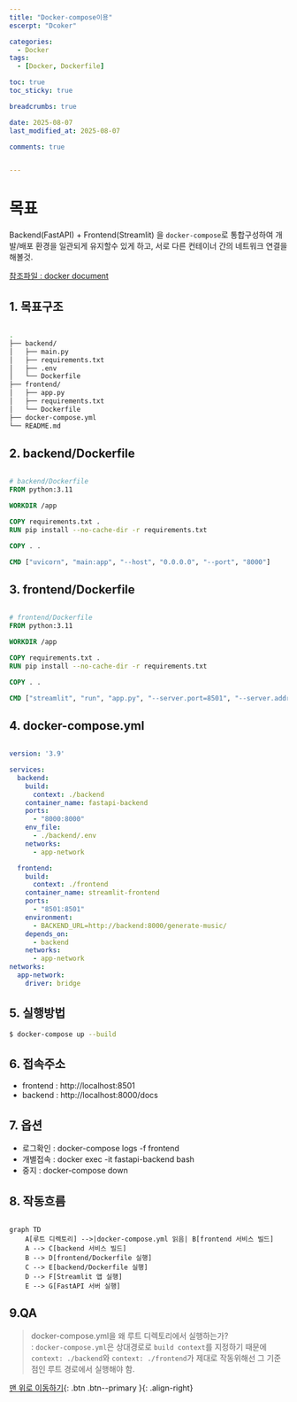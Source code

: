 ```yaml
---
title: "Docker-compose이용"
escerpt: "Dcoker"

categories:
  - Docker
tags:
  - [Docker, Dockerfile]

toc: true
toc_sticky: true

breadcrumbs: true

date: 2025-08-07
last_modified_at: 2025-08-07

comments: true


---
```


# 목표

Backend(FastAPI) + Frontend(Streamlit) 을  `docker-compose`로 통합구성하여 개발/배포 환경을 일관되게 유지할수 있게 하고, 서로 다른 컨테이너 간의 네트워크 연결을 해볼것.

[참조파일 : docker document](https://docs.docker.com/build/concepts/dockerfile/)

## 1. 목표구조

```bash

.
├── backend/
│   ├── main.py
│   ├── requirements.txt
│   ├── .env
│   └── Dockerfile           
├── frontend/
│   ├── app.py
│   ├── requirements.txt
│   └── Dockerfile           
├── docker-compose.yml       
└── README.md     
```

## 2. backend/Dockerfile

```Dockerfile

# backend/Dockerfile
FROM python:3.11

WORKDIR /app

COPY requirements.txt .
RUN pip install --no-cache-dir -r requirements.txt

COPY . .

CMD ["uvicorn", "main:app", "--host", "0.0.0.0", "--port", "8000"]
```

## 3. frontend/Dockerfile

```Dockerfile

# frontend/Dockerfile
FROM python:3.11

WORKDIR /app

COPY requirements.txt .
RUN pip install --no-cache-dir -r requirements.txt

COPY . .

CMD ["streamlit", "run", "app.py", "--server.port=8501", "--server.address=0.0.0.0"]
```

## 4. docker-compose.yml

```yaml

version: '3.9'

services:
  backend:
    build:
      context: ./backend
    container_name: fastapi-backend
    ports:
      - "8000:8000"
    env_file:
      - ./backend/.env
    networks:
      - app-network

  frontend:
    build:
      context: ./frontend
    container_name: streamlit-frontend
    ports:
      - "8501:8501"
    environment:
      - BACKEND_URL=http://backend:8000/generate-music/
    depends_on:
      - backend
    networks:
      - app-network
networks:
  app-network:
    driver: bridge
```

## 5. 실행방법

```bash
$ docker-compose up --build
```

## 6. 접속주소

  - frontend : http://localhost:8501
  - backend : http://localhost:8000/docs

## 7. 옵션

  - 로그확인 : docker-compose logs -f frontend
  - 개별접속 : docker exec -it fastapi-backend bash
  - 중지 : docker-compose down


## 8. 작동흐름

```mermaid

graph TD
    A[루트 디렉토리] -->|docker-compose.yml 읽음| B[frontend 서비스 빌드]
    A --> C[backend 서비스 빌드]
    B --> D[frontend/Dockerfile 실행]
    C --> E[backend/Dockerfile 실행]
    D --> F[Streamlit 앱 실행]
    E --> G[FastAPI 서버 실행]
```

## 9.QA

> docker-compose.yml을 왜 루트 디렉토리에서 실행하는가? <br>
: `docker-compose.yml`은 상대경로로 `build context`를 지정하기 때문에 `context: ./backend`와 `context: ./frontend`가 제대로 작동위해선 그 기준점인 루트 경로에서 실행해야 함.

[맨 위로 이동하기](#){: .btn .btn--primary }{: .align-right}